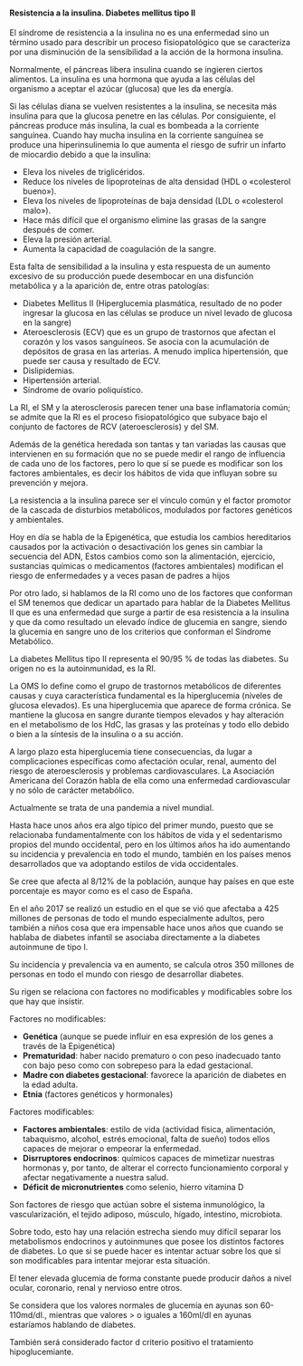 ####  Resistencia a la insulina. Diabetes mellitus tipo II

El síndrome de resistencia a la insulina no es una enfermedad sino un término usado para describir un proceso fisiopatológico que se caracteriza por una disminución de la sensibilidad a la acción de la hormona insulina. 

Normalmente, el páncreas libera insulina cuando se ingieren ciertos alimentos. La insulina es una hormona que ayuda a las células del organismo a aceptar el azúcar (glucosa) que les da energía. 

Si las células diana se vuelven resistentes a la insulina, se necesita más insulina para que la glucosa penetre en las células. Por consiguiente, el páncreas produce más insulina, la cual es bombeada a la corriente sanguínea. Cuando hay mucha insulina en la corriente sanguínea se produce una hiperinsulinemia lo que aumenta el riesgo de sufrir un infarto de miocardio debido a que la insulina:

- Eleva los niveles de triglicéridos.  
- Reduce los niveles de lipoproteínas de alta densidad (HDL o «colesterol bueno»).  
- Eleva los niveles de lipoproteínas de baja densidad (LDL o «colesterol malo»).  
- Hace más difícil que el organismo elimine las grasas de la sangre después de comer.  
- Eleva la presión arterial.  
- Aumenta la capacidad de coagulación de la sangre.  

Esta falta de sensibilidad a la insulina y esta respuesta de un aumento excesivo de su producción puede desembocar en una disfunción metabólica y a la aparición de, entre otras patologías:

- Diabetes Mellitus II (Hiperglucemia plasmática, resultado de no poder ingresar la glucosa en las células se produce un nivel levado de glucosa en la sangre)  
- Ateroesclerosis (ECV) que es un grupo de trastornos que afectan el corazón y los vasos sanguíneos. Se asocia con la acumulación de depósitos de grasa en las arterias. A menudo implica hipertensión, que puede ser causa y resultado de ECV.  
- Dislipidemias.  
- Hipertensión arterial.  
- Síndrome de ovario poliquístico.  

La RI, el SM y la aterosclerosis parecen tener una base inflamatoria común; se admite que la RI es el proceso fisiopatológico que subyace bajo el conjunto de factores de RCV (ateroesclerosis) y del SM. 

Además de la genética heredada son tantas y tan variadas las causas que intervienen en su formación que no se puede medir el rango de influencia de cada uno de los factores, pero lo que sí se puede es modificar son los factores ambientales, es decir los hábitos de vida que influyan sobre su prevención y mejora. 

La resistencia a la insulina parece ser el vínculo común y el factor promotor de la cascada de disturbios metabólicos, modulados por factores genéticos y ambientales. 

Hoy en día se habla de la Epigenética, que estudia los cambios hereditarios causados por la activación o desactivación los genes sin cambiar la secuencia del ADN, Estos cambios como son la alimentación, ejercicio, sustancias químicas o medicamentos (factores ambientales) modifican el riesgo de enfermedades y a veces pasan de padres a hijos 

Por otro lado, si hablamos de la RI como uno de los factores que conforman el SM tenemos que dedicar un apartado para hablar de la Diabetes Mellitus II que es una enfermedad que surge a partir de esa resistencia a la insulina y que da como resultado un elevado índice de glucemia en sangre, siendo la glucemia en sangre uno de los criterios que conforman el Síndrome Metabólico. 

La diabetes Mellitus tipo II representa el 90/95 % de todas las diabetes. Su origen no es la autoinmunidad, es la RI. 

La OMS lo define como el grupo de trastornos metabólicos de diferentes causas y cuya característica fundamental es la hiperglucemia (niveles de glucosa elevados). Es una hiperglucemia que aparece de forma crónica. Se mantiene la glucosa en sangre durante tiempos elevados y hay alteración en el metabolismo de los HdC, las grasas y las proteínas y todo ello debido o bien a la síntesis de la insulina o a su acción. 

A largo plazo esta hiperglucemia tiene consecuencias, da lugar a complicaciones específicas como afectación ocular, renal, aumento del riesgo de ateroesclerosis y problemas cardiovasculares. La Asociación Americana del Corazón habla de ella como una enfermedad cardiovascular y no sólo de carácter metabólico. 

Actualmente se trata de una pandemia a nivel mundial. 

Hasta hace unos años era algo típico del primer mundo, puesto que se relacionaba fundamentalmente con los hábitos de vida y el sedentarismo propios del mundo occidental, pero en los últimos años ha ido aumentando su incidencia y prevalencia en todo el mundo, también en los países menos desarrollados que va adoptando estilos de vida occidentales. 

Se cree que afecta al 8/12% de la población, aunque hay países en que este porcentaje es mayor como es el caso de España. 

En el año 2017 se realizó un estudio en el que se vió que afectaba a 425 millones de personas de todo el mundo especialmente adultos, pero también a niños cosa que era impensable hace unos años que cuando se hablaba de diabetes infantil se asociaba directamente a la diabetes autoinmune de tipo I. 

Su incidencia y prevalencia va en aumento, se calcula otros 350 millones de personas en todo el mundo con riesgo de desarrollar diabetes. 

Su rigen se relaciona con factores no modificables y modificables sobre los que hay que insistir. 

Factores no modificables: 

- **Genética** (aunque se puede influir en esa expresión de los genes a través de la Epigenética)
- **Prematuridad**: haber nacido prematuro o con peso inadecuado tanto con bajo peso como con sobrepeso para la edad gestacional.
- **Madre con diabetes gestacional**: favorece la aparición de diabetes en la edad adulta.
- **Etnia** (factores genéticos y hormonales) 

Factores modificables: 

- **Factores ambientales**: estilo de vida (actividad física, alimentación, tabaquismo, alcohol, estrés emocional, falta de sueño) todos ellos capaces de mejorar o empeorar la enfermedad.
- **Disrruptores endocrinos**: químicos capaces de mimetizar nuestras hormonas y, por tanto, de alterar el correcto funcionamiento corporal y afectar negativamente a nuestra salud.
- **Déficit de micronutrientes** como selenio, hierro vitamina D

Son factores de riesgo que actúan sobre el sistema inmunológico, la vascularización, el tejido adiposo, músculo, hígado, intestino, microbiota. 

Sobre todo, esto hay una relación estrecha siendo muy difícil separar los metabolismos endocrinos y autoinmunes que posee los distintos factores de diabetes. Lo que si se puede hacer es intentar actuar sobre los que sí son modificables para intentar mejorar esta situación. 

El tener elevada glucemia de forma constante puede producir daños a nivel ocular, coronario, renal y nervioso entre otros. 

Se considera que los valores normales de glucemia en ayunas son 60-110md/dl., mientras que valores > o iguales a 160ml/dl en ayunas estaríamos hablando de diabetes. 

También será considerado factor d criterio positivo el tratamiento hipoglucemiante.
